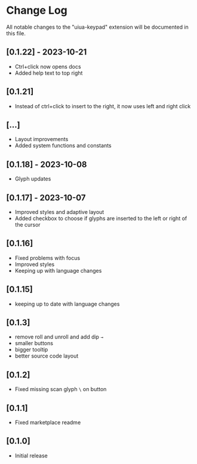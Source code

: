 # Change Log

All notable changes to the "uiua-keypad" extension will be documented in this file.

## [0.1.22] - 2023-10-21

- Ctrl+click now opens docs
- Added help text to top right

## [0.1.21]

- Instead of ctrl+click to insert to the right, it now uses left and right click

## [...]

- Layout improvements
- Added system functions and constants

## [0.1.18] - 2023-10-08

- Glyph updates

## [0.1.17] - 2023-10-07

- Improved styles and adaptive layout
- Added checkbox to choose if glyphs are inserted to the left or right of the cursor

## [0.1.16]

- Fixed problems with focus
- Improved styles
- Keeping up with language changes

## [0.1.15]

- keeping up to date with language changes

## [0.1.3]

- remove roll and unroll and add dip `→`
- smaller buttons
- bigger tooltip
- better source code layout

## [0.1.2]

- Fixed missing scan glyph `\` on button

## [0.1.1]

- Fixed marketplace readme

## [0.1.0]

- Initial release
